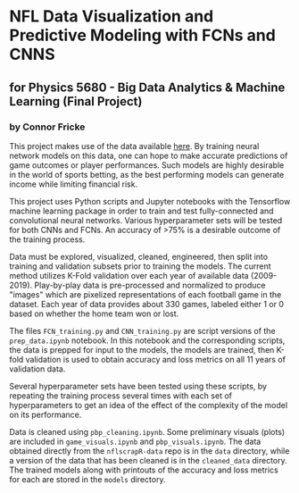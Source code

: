 # NFL Data Visualization and Predictive Modeling with FCNs and CNNS

## for Physics 5680 - Big Data Analytics & Machine Learning (Final Project)

### by Connor Fricke

This project makes use of the data available [here](https://github.com/ryurko/nflscrapR-data). By training neural network models on this data,
one can hope to make accurate predictions of game outcomes or player performances. Such models are highly desirable in the world of sports betting, as 
the best performing models can generate income while limiting financial risk.

This project uses Python scripts and Jupyter notebooks with the Tensorflow machine learning package in order to train and test fully-connected and
convolutional neural networks. Various hyperparameter sets will be tested for both CNNs and FCNs. An accuracy of >75% is a desirable outcome of the
training process. 

Data must be explored, visualized, cleaned, engineered, then split into training and validation subsets prior to training the models. The current method
utilizes K-Fold validation over each year of available data (2009-2019). Play-by-play data is pre-processed and normalized
to produce "images" which are pixelized representations of each football game in the dataset. Each year of data provides about
330 games, labeled either 1 or 0 based on whether the home team won or lost.

The files `FCN_training.py` and `CNN_training.py` are script versions of the `prep_data.ipynb` notebook. In this notebook and the corresponding
scripts, the data is prepped for input to the models, the models are trained, then K-fold validation is used to obtain accuracy and loss metrics on
all 11 years of validation data.

Several hyperparameter sets have been tested using these scripts, by repeating the training process several times with each
set of hyperparameters to get an idea of the effect of the complexity of the model on its performance.

Data is cleaned using `pbp_cleaning.ipynb`. Some preliminary visuals (plots) are included in `game_visuals.ipynb` and `pbp_visuals.ipynb`.
The data obtained directly from the `nflscrapR-data` repo is in the `data` directory, while a version of the data that has been cleaned
is in the `cleaned_data` directory. The trained models along with printouts of the accuracy and loss metrics for each are stored in the `models` directory.
